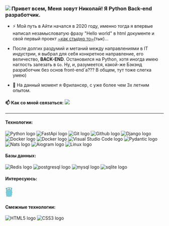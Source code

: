 ### <img src="https://media.giphy.com/media/hvRJCLFzcasrR4ia7z/giphy.gif" width="25px"></a> Привет всем, Меня зовут Николай! Я Python Back-end разработчик. 

- ⚡ Мой путь в Айти начался в 2020 году, именно тогда я впервые написал незамысловатую фразу "Hello world" в html документе и свой первый проект <a href=https://github.com/Njrctr/myproject>~как стыдно то~</a>(тык)... 

- После долгих раздумий и метаний между направлениями в IT индустрии, я выбрал для себя конкретное направление, его величество, **BACK-END**. Остановился на Python, хотя иногда имею наглость залезать в `Go`. Ну, и, разумеется, какой-же Бэкэнд разработчик без основ front-end`a??? В общем, тут тоже слегка умею)

- 🔭 На данный момент я Фрилансер, с уже более чем 3х летним опытом.
 #### 📫 Как со мной связаться: <a href="https://t.me/xrnze"><img src="https://img.shields.io/badge/telegram-%231DA1F2.svg?&style=for-the-badge&logo=telegram&logoColor=white" height=25></a> 

<!--
**Njrctr/Njrctr** is a ✨ _special_ ✨ repository because its `README.md` (this file) appears on your GitHub profile.

Here are some ideas to get you started:

I’m currently working on ...

- 👯 I’m looking to collaborate on ...
- 🤔 I’m looking for help with ...
- 💬 Ask me about ...

- 😄 Pronouns: ...
- ⚡ Fun fact: ...
-->

---
#### Технологии:
<p>
<img class="m-2" src="https://img.shields.io/badge/Python-282C34.svg?logo=data%3Aimage%2Fpng%3Bbase64%2CiVBORw0KGgoAAAANSUhEUgAAACAAAAAgCAYAAABzenr0AAADGUlEQVR4AbXWA9ArSRRH8ZP5Zm3btm3bNgpr27Zt27adrG3b9m76vFtV85x0zdOt%2BsXpf98eNqhZC%2B5%2F%2B0zg%2BujC4szouGEESKB%2FhS%2FBV9GHw3XA99SoxgJ7XJ3%2FwYijlsip4LZojwhWSP28tt%2FXv6J7A%2BdBvgpM5LEzuAP6LXg4%2BiT5cNDRMZ2D7XUCOQW2ycLFUcDdgEPQ1SD9nQkPCbCBbh%2FIKVDIa4iokwcwTYSW5MNBCeMM8QRUq9fHYPsZ8Gm0rBFO9YKcEiRfCQRIPeiCgZrhqEC%2BSpVcNWB38HAE6CeQit6HadyO4QGgtfOtDf5vQ4duy9Z2NwKw0BXbjgxsiS6pjggJFFICst2O1j080drx1qlJPEMDUDG9ix4D3ANQkv5noat2nBS4D51ZhNCxYysAEiQXjhJKYPzqdWCCsDC6NXB5EeEFcFWf8P4HyB9q%2BfCcnnAGpgkLcFl08WESju0AdoCjo1uVyLr1w1Owbjjoh2EUBBxo5yWsUogLDaNwwYvQ%2BTuNWZmrRKccBuF%2Fgvs1t7vtEeS5TuGVkUt0lBrhPwJ3ox%2BD7T7hAx8xCf0EuLe1w61%2FIZeCswewsxKSaKNrONwFbNbc6ebhgdXQaUOZWdY5wkrIsuA4KDkl%2BkcYrUvnnwMbNXe%2BZR3kDHTUAPTDLgjmgRToZ5ltfklz55unQy%2BowmsPjBlU9JcCfb77DseLYVO0hPoDU39yzxTgnZ3DA%2BlPdPIh7Trzm%2BsK9Hbwg%2F7D%2B1MMvSXvzxvANUVz%2FdP%2FwbQV%2Bgd0GJShuuRUPgDWBv4pAZobnPXEgtdutwh6UJgTLFTAv8gPbLgx%2FB%2Bo5I6S%2F0ILuBz4HaBha0GyNdY4N6NrdemqHVbFLhPFCOEFMlVSlmQrv%2BQ94Z5M968Cc5CpAgWH2l7%2BK3pf%2BCMQGkPltrz%2BXs5q0FgR3TiQV38C31N%2FZX6g%2F2eHfAJ4DvpPjfCQbia1T0CvCgD3k68aRwHAKKOugJ4fJq%2B5P7SBy9Htgb%2FzE2guQK0aeZQRgdXQ5TDNiU4WRgtF%2BDt8D7yDtsJNwFvUqF4LPlBFlXX1jgAAAABJRU5ErkJggg%3D%3D" alt="Python logo" title="Python" height="25" >
<img src="https://img.shields.io/badge/FastApi-282C34?logo=fastapi&logoColor=#45d0c0" alt="FastApi logo" title="FastApi" height="25" />
<img src="https://img.shields.io/badge/Git-282C34?logo=git&logoColor=F05032" alt="Git logo" title="Git" height="25" />
<img src="https://img.shields.io/badge/GitHub-282C34?logo=github&logoColor=white" alt="Github logo" title="Github" height="25" />
<img src="https://img.shields.io/badge/Django-282C34?logo=django&logoColor=009400" alt="Django logo" title="Django" height="25" />
<img src="https://img.shields.io/badge/Docker-282C34?logo=docker&logoColor=40cbf5" alt="Docker logo" title="Docker" height="25" />
<img src="https://img.shields.io/badge/Docker_Compose-282C34?logo=docker&logoColor=40cbf5" alt="Docker logo" title="Docker-compose" height="25" />
<img src="https://img.shields.io/badge/VS%20Code-282C34?logo=visual-studio-code&logoColor=007ACC" alt="Visual Studio Code logo" title="Visual Studio Code" height="25" />
<img src="https://img.shields.io/badge/Pydantic-282C34?logo=pydantic&logoColor=ce1e82" alt="Pydantic logo" title="Pydantic" height="25" />
<img src="https://img.shields.io/badge/Nats-282C34?logo=natsdotio&logoColor=4bbe4a" alt="Nats logo" title="Nats" height="25" />
<img src="https://img.shields.io/badge/Aiogram-282C34?logo=telegram" alt="Aiogram logo" title="Aiogram" height="25" />
<img src="https://img.shields.io/badge/Linux-282C34?logo=linux&logoColor=black" alt="Linux logo" title="Linux" height="25" />
</p>

#### Базы данных:
<p>
<img src="https://img.shields.io/badge/Redis-282C34?logo=redis&logoColor=ac0000" alt="Redis logo" title="Redis" height="25" />
<img src="https://img.shields.io/badge/Postgresql-282C34?logo=postgresql&logoColor=598bff" alt="postgresql logo" title="Postgresql" height="25" />
<img src="https://img.shields.io/badge/Mysql-282C34?logo=mysql&logoColor=00aaff" alt="mysql logo" title="Mysql" height="25" />
<img src="https://img.shields.io/badge/Sqlite-282C34?logo=sqlite&logoColor=00aaff" alt="sqlite logo" title="Sqlite" height="25" />
</p>

#### Интересуюсь:
<a href="https://golang.org/" title="Golang"><img src="icons/golang.png" /></a>

#### Смежные технологии:
<p>
<img src="https://img.shields.io/badge/HTML5-282C34?logo=html5&logoColor=E34F26" alt="HTML5 logo" title="HTML5" height="22" />
<img src="https://img.shields.io/badge/CSS3-282C34?logo=css3&logoColor=1572B6" alt="CSS3 logo" title="CSS3" height="22" />
</p>
